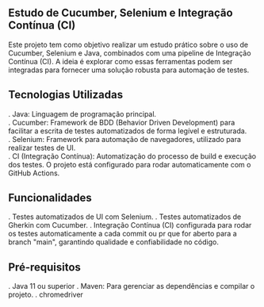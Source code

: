 ## Estudo de Cucumber, Selenium e Integração Contínua (CI)

Este projeto tem como objetivo realizar um estudo prático sobre o uso de Cucumber, Selenium e Java, combinados com uma pipeline de Integração Contínua (CI). A ideia é explorar como essas ferramentas podem ser integradas para fornecer uma solução robusta para automação de testes.

## Tecnologias Utilizadas
. Java: Linguagem de programação principal.<br>
. Cucumber: Framework de BDD (Behavior Driven Development) para facilitar a escrita de testes automatizados de forma legível e estruturada.<br>
. Selenium: Framework para automação de navegadores, utilizado para realizar testes de UI.<br>
. CI (Integração Contínua): Automatização do processo de build e execução dos testes. O projeto está configurado para rodar automaticamente com o GitHub Actions.

## Funcionalidades
. Testes automatizados de UI com Selenium.
. Testes automatizados de Gherkin com Cucumber.
. Integração Contínua (CI) configurada para rodar os testes automaticamente a cada commit ou pr que for aberto para a branch "main", garantindo qualidade e confiabilidade no código.

## Pré-requisitos
. Java 11 ou superior
. Maven: Para gerenciar as dependências e compilar o projeto.
. chromedriver
